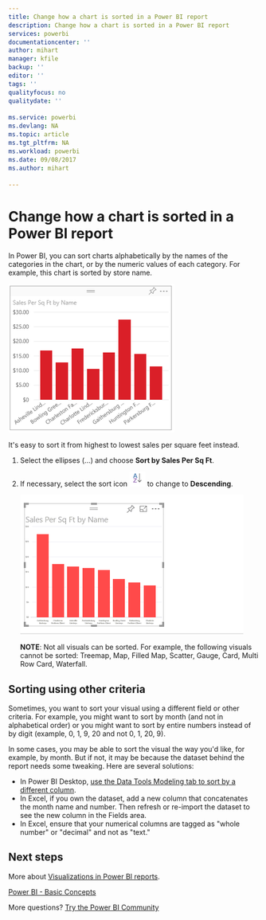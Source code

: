 ```yaml
---
title: Change how a chart is sorted in a Power BI report
description: Change how a chart is sorted in a Power BI report
services: powerbi
documentationcenter: ''
author: mihart
manager: kfile
backup: ''
editor: ''
tags: ''
qualityfocus: no
qualitydate: ''

ms.service: powerbi
ms.devlang: NA
ms.topic: article
ms.tgt_pltfrm: NA
ms.workload: powerbi
ms.date: 09/08/2017
ms.author: mihart

---
```

# Change how a chart is sorted in a Power BI report
In Power BI, you can sort charts alphabetically by the names of the categories in the chart, or by the numeric
values of each category. For example, this chart is sorted by store name.

![](media/power-bi-report-change-sort/pbi_chartsortcategory.png)

It's easy to sort it from highest to lowest sales per square feet instead.

1. Select the ellipses (...) and choose **Sort by Sales Per Sq Ft**.
2. If necessary, select the sort icon ![](media/power-bi-report-change-sort/sorticon.png) to change to **Descending**.
   
   ![](media/power-bi-report-change-sort/sortby.gif)
   
   **NOTE**: Not all visuals can be sorted.  For example, the following visuals cannot be sorted: Treemap, Map, Filled Map, Scatter, Gauge, Card, Multi Row Card, Waterfall.

## Sorting using other criteria
Sometimes, you want to sort your visual using a different field or other criteria.  For example, you might want
to sort by month (and not in alphabetical order) or you might
want to sort by entire numbers instead of by digit (example, 0, 1, 9, 20 and not 0, 1, 20, 9).  

In some cases, you may be able to sort the visual the way you'd like, for example, by month.  But if not, it may be because the dataset behind the report needs some tweaking. Here are several solutions:

* In Power BI Desktop, [use the Data Tools Modeling tab to sort by a different column](desktop-sort-by-column.md).
* In Excel, if you own the dataset, add a new column that concatenates the month name and number. Then refresh or re-import the dataset to see the new column in the Fields area.
* In Excel, ensure that your numerical columns are tagged as "whole number" or "decimal" and not as "text."

## Next steps
More about [Visualizations in Power BI reports](power-bi-report-visualizations.md).

[Power BI - Basic Concepts](service-basic-concepts.md)

More questions? [Try the Power BI Community](http://community.powerbi.com/)

